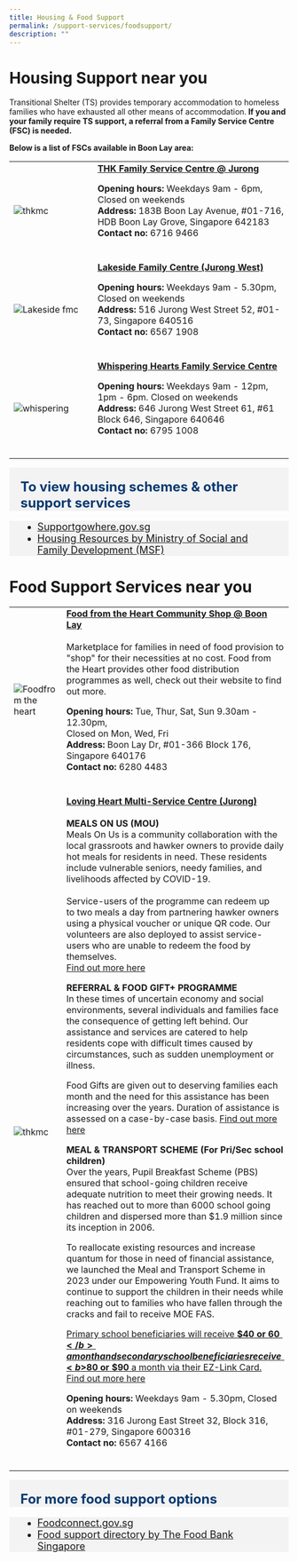 ```yaml
---
title: Housing & Food Support
permalink: /support-services/foodsupport/
description: ""
---
```

# Housing Support near you
Transitional Shelter (TS) provides temporary accommodation to homeless families who have exhausted all other means of accommodation.<b>  If you and your family require TS support, a referral from a Family Service Centre (FSC) is needed. </b>
<p>
	<b>Below is a list of FSCs available in Boon Lay area:</b>
<table style="width:100%">
  <tbody><tr>
		
</tr><tr>
    <td style="width:30%">
      <img src="https://lh3.googleusercontent.com/p/AF1QipN-mskbrCxGhCIRtszfPEYTXj733cHIElL2MMzt=s680-w680-h510" alt="thkmc">
    </td>	
    <td style="width:70%">
      			<b>	<a href="https://www.thkmc.org.sg/" target="_blank">THK Family Service Centre @ Jurong </a></b>
			<p></p><p>
			<b> Opening hours: </b> Weekdays 9am - 6pm, Closed on weekends <br>
			<b> Address:</b> 183B Boon Lay Avenue, #01-716, HDB Boon Lay Grove, Singapore 642183 <br>
			<b> Contact no: </b> 6716 9466 <br>
    <br></p></td>
  </tr>
		
		
<tr>
    <td style="width:30%">
      <img src="https://lh5.googleusercontent.com/p/AF1QipOj5A7jWSCYv9w7WnJkxpBPAwghd7pNfsKcktbh=w426-h240-k-no" alt="Lakeside fmc">
    </td>	
    <td style="width:70%">
      			<b>	<a href="https://www.lakeside.org.sg/" target="_blank">Lakeside Family Centre (Jurong West)</a></b>
			<p></p><p>
			<b> Opening hours: </b> Weekdays 9am - 5.30pm, Closed on weekends <br>
			<b> Address:</b> 516 Jurong West Street 52, #01-73, Singapore 640516 <br>
			<b> Contact no: </b> 6567 1908 <br>
    <br></p></td>
  </tr>		

		
<tr>
    <td style="width:30%">
      <img src="https://viriya.org.sg/wp-content/uploads/2017/07/WHFSC-YEC-2018-Group-e1560440356492.jpg" alt="whispering">
    </td>	
    <td style="width:70%">
      			<b>	<a href="https://viriya.org.sg/our-services/family-services/whispering-hearts-family-service-centre/" target="_blank">Whispering Hearts Family Service Centre </a></b>
			<p></p><p>
			<b> Opening hours: </b> Weekdays 9am - 12pm, 1pm - 6pm. Closed on weekends <br>
			<b> Address:</b> 646 Jurong West Street 61, #61 Block 646, Singapore 640646 <br>
			<b> Contact no: </b> 6795 1008 <br>
    <br></p></td>
  </tr></tbody></table>
</p><p>
	</p><div style="font-size:24px; font-weight: 700; color: #063970; background-color: #f3f3f3; padding: 20px 0px 0px 20px;" class="row"> To view housing schemes &amp; other support services</div>
<div style="font-size:18px ;background-color: #f3f3f3; padding: 0px 25px 0px 20px;" class="row">
	<ul>
		<li><a href="https://supportgowhere.life.gov.sg/categories/housing-shelter">Supportgowhere.gov.sg</a></li>
		<li><a href="https://familyassist.msf.gov.sg/content/resources/family-assist-resources/housing-resources/">Housing Resources by Ministry of Social and Family Development (MSF)</a></li>
	</ul>
</div>
	
# Food Support Services near you

<table style="width:100%">
  <tbody><tr>
		
</tr><tr>
    <td style="width:30%">
      <img src="https://lh5.googleusercontent.com/p/AF1QipOYjhP9qvCR9t1Iiyl8-P_qH2VV41mDA1eROEJA=w408-h272-k-no" alt="Foodfrom the heart">
    </td>	
    <td style="width:70%">
			<b>	<a href="https://www.foodfromtheheart.sg/" target="_blank"> Food from the Heart Community Shop @ Boon Lay</a></b>
   <br><br>
Marketplace for families in need of food provision to "shop" for their necessities at no cost. Food from the Heart provides other food distribution programmes as well, check out their website to find out more.
			<p>
			<b> Opening hours: </b> Tue, Thur, Sat, Sun 9.30am - 12.30pm, <br>Closed on Mon, Wed, Fri<br>
			<b> Address:</b> Boon Lay Dr, #01-366 Block 176, Singapore 640176 <br>
			<b> Contact no: </b> 6280 4483 <br>
	<br></p></td>
</tr>

<tr>
    <td style="width:30%">
      <img src="https://lovingheart.org.sg/wp-content/uploads/2021/10/Amended-LH-LOGO_201021.png" alt="thkmc">
    </td>	
    <td style="width:70%">
      			<b>	<a href="https://www.lovingheartjurong.org.sg/" target="_blank">Loving Heart Multi-Service Centre (Jurong)</a></b><br>
   <br>
			<b>MEALS ON US (MOU)</b><br>
Meals On Us is a community collaboration with the local grassroots and hawker owners to provide daily hot meals for residents in need. These residents include vulnerable seniors, needy families, and livelihoods affected by COVID-19.&nbsp;<br><br>Service-users of the programme&nbsp;can redeem up to&nbsp;two meals&nbsp;a day from partnering hawker owners using a physical voucher or unique QR code. Our volunteers are also deployed to assist&nbsp;service-users&nbsp;who are unable to redeem the food&nbsp;by themselves. <br> <a href="https://lovingheart.org.sg/services/" target="_blank">Find out more here</a>
			
<b> REFERRAL &amp; FOOD GIFT+ PROGRAMME</b><br>
In these times of uncertain economy and social environments, several individuals and families face the consequence of getting left behind. Our assistance and services are catered to help residents cope with difficult times caused by circumstances, such as sudden unemployment or illness.

Food Gifts are given out to deserving families each month and the need for this assistance has been increasing over the years. Duration of assistance is assessed on a case-by-case basis. [Find out more here](https://www.lovingheartjurong.org.sg/services/case-management-food-gifts/) <p>
			<b>MEAL &amp; TRANSPORT SCHEME (For Pri/Sec school children)</b><br>
Over the years, Pupil Breakfast Scheme (PBS) ensured that school-going children receive adequate nutrition to meet their growing needs. It has reached out to more than 6000 school going children and dispersed more than $1.9 million since its inception in 2006.<br>
			
To reallocate existing resources and increase quantum for those in need of financial assistance, we launched the Meal and Transport Scheme in 2023 under our Empowering Youth Fund. It aims to continue to support the children in their needs while reaching out to families who have fallen through the cracks and fail to receive MOE FAS.</p><p>

<u>Primary school beneficiaries will receive <b>$40 or $60 </b> a month and secondary school beneficiaries receive <b>$80 or $90</b> a month via their EZ-Link Card. <br> <a href="https://www.lovingheartjurong.org.sg/services/meal-transport-scheme/" target="_blank">Find out more here</a>
			</u></p><p>
			<b> Opening hours: </b> Weekdays 9am - 5.30pm, Closed on weekends <br>
			<b> Address:</b> 316 Jurong East Street 32, Block 316, #01-279, Singapore 600316 <br>
			<b> Contact no: </b> 6567 4166 <br>
    <br></p></td>
  </tr></tbody></table><p></p><p></p>

<div style="font-size:24px; font-weight: 700; color: #063970; background-color: #f3f3f3; padding: 20px 0px 0px 20px;" class="row"> For more food support options</div>
<div style="font-size:18px ;background-color: #f3f3f3; padding: 0px 25px 0px 20px;" class="row">
	<ul>
		<li><a href="https://foodconnect.gov.sg/directory/">Foodconnect.gov.sg</a></li>
		<li><a href="https://findfoodsupport.sg/">Food support directory by The Food Bank Singapore</a></li>
	</ul>
</div>